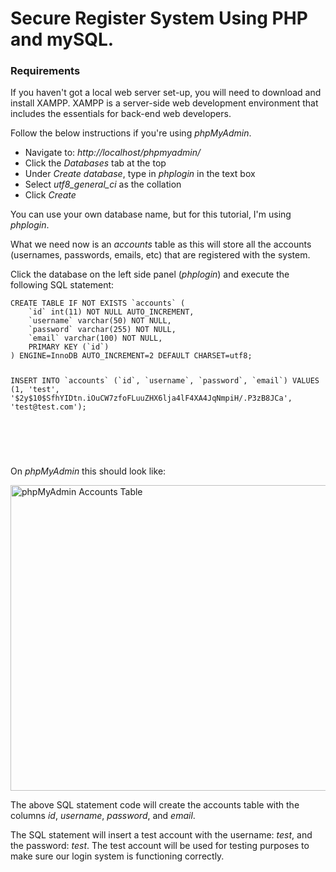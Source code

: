 <h1>Secure Register System Using PHP and mySQL.</h1>

<h3>Requirements</h3>

If you haven't got a local web server set-up, you will need to download and install XAMPP. XAMPP is a server-side web development environment that includes the essentials for back-end web developers.

<p>Follow the below instructions if you're using <i>phpMyAdmin</i>.</p>

<ul>
<link rel="stylesheet" type="text/css" href="readme.css">
<li>Navigate to: <i>http://localhost/phpmyadmin/</i></li>
<li>Click the <i>Databases</i> tab at the top</li>
<li>Under <i>Create database</i>, type in <i>phplogin</i> in the text box</li>
<li>Select <i>utf8_general_ci</i> as the collation</li>
<li>Click <i>Create</i></li>
</ul>
<p>You can use your own database name, but for this tutorial, I'm using <i>phplogin</i>.</p>
<p>What we need now is an <i>accounts</i> table as this will store all the accounts (usernames, passwords, emails, etc) that are registered with the system.</p>
<p>Click the database on the left side panel (<i>phplogin</i>) and execute the following SQL statement:</p>
<div class="code-header">
</div>
<pre>
<code class="language-sql">CREATE TABLE IF NOT EXISTS `accounts` (
	`id` int(11) NOT NULL AUTO_INCREMENT,
  	`username` varchar(50) NOT NULL,
  	`password` varchar(255) NOT NULL,
  	`email` varchar(100) NOT NULL,
    PRIMARY KEY (`id`)
) ENGINE=InnoDB AUTO_INCREMENT=2 DEFAULT CHARSET=utf8;

<p>INSERT INTO `accounts` (`id`, `username`, `password`, `email`) VALUES (1, &#039;test&#039;, &#039;$2y$10$SfhYIDtn.iOuCW7zfoFLuuZHX6lja4lF4XA4JqNmpiH/.P3zB8JCa&#039;, &#039;test@test.com&#039;);</p>
</code>
</pre>
<br>
<p>On <i>phpMyAdmin</i> this should look like:</p>
<div class="browser">

<img width="750" height="489" alt="phpMyAdmin Accounts Table" src="https://codeshack.io/web/img/phplogin/phpmyadmin-accounts-table.png" onerror="this.onerror=null;pagespeed.lazyLoadImages.loadIfVisibleAndMaybeBeacon(this);">
</div>

<p>The above SQL statement code will create the accounts table with the columns <i class="hl">id</i>, <i class="hl">username</i>, <i class="hl">password</i>, and <i class="hl">email</i>.</p>

<p>The SQL statement will insert a test account with the username: <i class="hl">test</i>, and the password: <i class="hl">test</i>. The test account will be used for testing purposes to make sure our login system is functioning correctly.</p>
